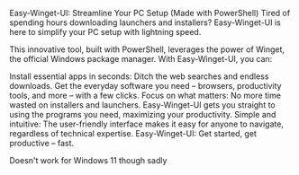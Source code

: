 Easy-Winget-UI: Streamline Your PC Setup (Made with PowerShell)
Tired of spending hours downloading launchers and installers? Easy-Winget-UI is here to simplify your PC setup with lightning speed.

This innovative tool, built with PowerShell, leverages the power of Winget, the official Windows package manager. With Easy-Winget-UI, you can:

Install essential apps in seconds: Ditch the web searches and endless downloads. Get the everyday software you need – browsers, productivity tools, and more – with a few clicks.
Focus on what matters: No more time wasted on installers and launchers. Easy-Winget-UI gets you straight to using the programs you need, maximizing your productivity.
Simple and intuitive: The user-friendly interface makes it easy for anyone to navigate, regardless of technical expertise.
Easy-Winget-UI: Get started, get productive – fast.

Doesn't work for Windows 11 though sadly
